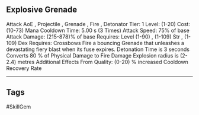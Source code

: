 ## Explosive Grenade
Attack
AoE , Projectile , Grenade , Fire , Detonator
Tier: 1
Level: (1-20)
Cost: (10-73) Mana
Cooldown Time: 5.00 s (3 Times)
Attack Speed: 75% of base
Attack Damage: (215-878)% of base
Requires: Level (1-90) , (1-109) Str , (1-109) Dex
Requires: Crossbows
Fire a bouncing Grenade that unleashes a devastating fiery blast when its fuse expires.
Detonation Time is 3 seconds
Converts 80 % of Physical Damage to Fire Damage
Explosion radius is (2-2.4) metres
Additional Effects From Quality:
(0-20) % increased Cooldown Recovery Rate

---
## Tags
#SkillGem
